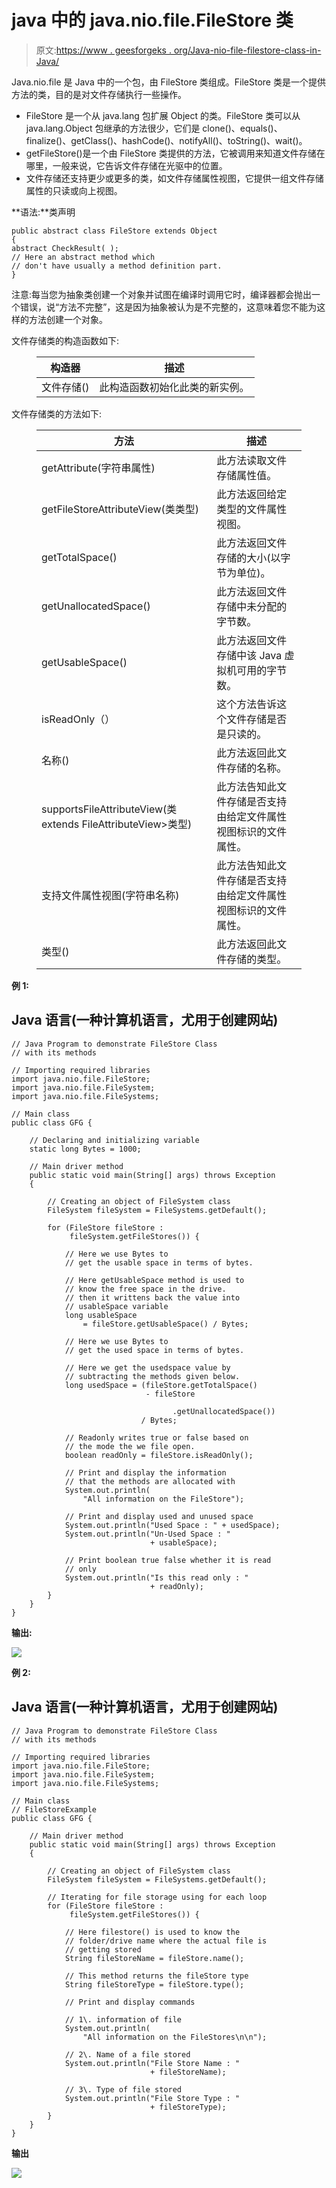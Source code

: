 # java 中的 java.nio.file.FileStore 类

> 原文:[https://www . geesforgeks . org/Java-nio-file-filestore-class-in-Java/](https://www.geeksforgeeks.org/java-nio-file-filestore-class-in-java/)

Java.nio.file 是 Java 中的一个包，由 FileStore 类组成。FileStore 类是一个提供方法的类，目的是对文件存储执行一些操作。

*   FileStore 是一个从 java.lang 包扩展 Object 的类。FileStore 类可以从 java.lang.Object 包继承的方法很少，它们是 clone()、equals()、finalize()、getClass()、hashCode()、notifyAll()、toString()、wait()。
*   getFileStore()是一个由 FileStore 类提供的方法，它被调用来知道文件存储在哪里，一般来说，它告诉文件存储在光驱中的位置。
*   文件存储还支持更少或更多的类，如文件存储属性视图，它提供一组文件存储属性的只读或向上视图。

**语法:**类声明

```
public abstract class FileStore extends Object
{
abstract CheckResult( );
// Here an abstract method which 
// don't have usually a method definition part. 
} 
```

注意:每当您为抽象类创建一个对象并试图在编译时调用它时，编译器都会抛出一个错误，说“方法不完整”，这是因为抽象被认为是不完整的，这意味着您不能为这样的方法创建一个对象。

文件存储类的构造函数如下:

<figure class="table">

| 构造器 | 描述 |
| --- | --- |
| 文件存储() | 此构造函数初始化此类的新实例。 |

</figure>

文件存储类的方法如下:

<figure class="table">

| 方法 | 描述 |
| --- | --- |
| getAttribute(字符串属性) | 此方法读取文件存储属性值。 |
| getFileStoreAttributeView(类<v>类型)</v> | 此方法返回给定类型的文件属性视图。 |
| getTotalSpace() | 此方法返回文件存储的大小(以字节为单位)。 |
| getUnallocatedSpace() | 此方法返回文件存储中未分配的字节数。 |
| getUsableSpace() | 此方法返回文件存储中该 Java 虚拟机可用的字节数。 |
| isReadOnly（） | 这个方法告诉这个文件存储是否是只读的。 |
| 名称() | 此方法返回此文件存储的名称。 |
| supportsFileAttributeView(类 extends FileAttributeView>类型) | 此方法告知此文件存储是否支持由给定文件属性视图标识的文件属性。 |
| 支持文件属性视图(字符串名称) | 此方法告知此文件存储是否支持由给定文件属性视图标识的文件属性。 |
| 类型() | 此方法返回此文件存储的类型。 |

</figure>

**例 1:**

## Java 语言(一种计算机语言，尤用于创建网站)

```
// Java Program to demonstrate FileStore Class
// with its methods

// Importing required libraries
import java.nio.file.FileStore;
import java.nio.file.FileSystem;
import java.nio.file.FileSystems;

// Main class
public class GFG {

    // Declaring and initializing variable
    static long Bytes = 1000;

    // Main driver method
    public static void main(String[] args) throws Exception
    {

        // Creating an object of FileSystem class
        FileSystem fileSystem = FileSystems.getDefault();

        for (FileStore fileStore :
             fileSystem.getFileStores()) {

            // Here we use Bytes to
            // get the usable space in terms of bytes.

            // Here getUsableSpace method is used to
            // know the free space in the drive.
            // then it writtens back the value into
            // usableSpace variable
            long usableSpace
                = fileStore.getUsableSpace() / Bytes;

            // Here we use Bytes to
            // get the used space in terms of bytes.

            // Here we get the usedspace value by
            // subtracting the methods given below.
            long usedSpace = (fileStore.getTotalSpace()
                              - fileStore

                                    .getUnallocatedSpace())
                             / Bytes;

            // Readonly writes true or false based on
            // the mode the we file open.
            boolean readOnly = fileStore.isReadOnly();

            // Print and display the information
            // that the methods are allocated with
            System.out.println(
                "All information on the FileStore");

            // Print and display used and unused space
            System.out.println("Used Space : " + usedSpace);
            System.out.println("Un-Used Space : "
                               + usableSpace);

            // Print boolean true false whether it is read
            // only
            System.out.println("Is this read only : "
                               + readOnly);
        }
    }
}
```

**输出:**

![](img/f18dda4dd6f746b00809c9177d3b3ab7.png)

**例 2:**

## Java 语言(一种计算机语言，尤用于创建网站)

```
// Java Program to demonstrate FileStore Class
// with its methods

// Importing required libraries
import java.nio.file.FileStore;
import java.nio.file.FileSystem;
import java.nio.file.FileSystems;

// Main class
// FileStoreExample
public class GFG {

    // Main driver method
    public static void main(String[] args) throws Exception
    {

        // Creating an object of FileSystem class
        FileSystem fileSystem = FileSystems.getDefault();

        // Iterating for file storage using for each loop
        for (FileStore fileStore :
             fileSystem.getFileStores()) {

            // Here filestore() is used to know the
            // folder/drive name where the actual file is
            // getting stored
            String fileStoreName = fileStore.name();

            // This method returns the fileStore type
            String fileStoreType = fileStore.type();

            // Print and display commands

            // 1\. information of file
            System.out.println(
                "All information on the FileStores\n\n");

            // 2\. Name of a file stored
            System.out.println("File Store Name : "
                               + fileStoreName);

            // 3\. Type of file stored
            System.out.println("File Store Type : "
                               + fileStoreType);
        }
    }
}
```

**输出**

![](img/79edee98afea13e557cb86010194dd90.png)
